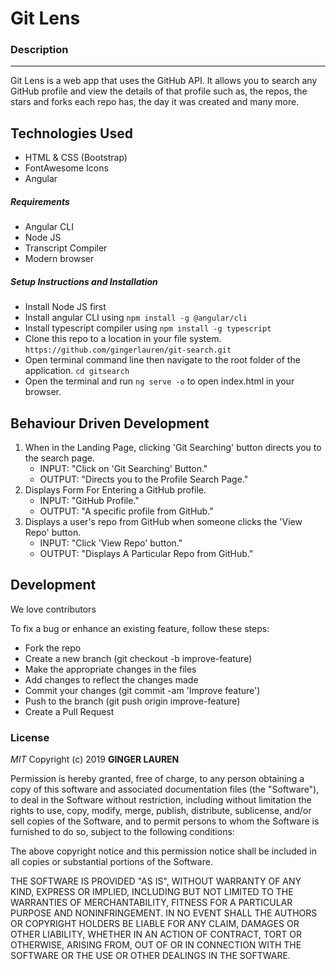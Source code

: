 # Git Lens

### Description

---

Git Lens is a web app that uses the GitHub API. It allows you to search any GitHub profile and view the details of that profile such as, the repos, the stars and forks each repo has, the day it was created and many more.

## Technologies Used

- HTML & CSS (Bootstrap)
- FontAwesome Icons
- Angular

##### Requirements

- Angular CLI
- Node JS
- Transcript Compiler
- Modern browser

##### Setup Instructions and Installation

- Install Node JS first
- Install angular CLI using `npm install -g @angular/cli`
- Install typescript compiler using `npm install -g typescript`
- Clone this repo to a location in your file system. `https://github.com/gingerlauren/git-search.git`
- Open terminal command line then navigate to the root folder of the application. `cd gitsearch`
- Open the terminal and run `ng serve -o` to open index.html in your browser.

## Behaviour Driven Development

1. When in the Landing Page, clicking 'Git Searching' button directs you to the search page.
   - INPUT: "Click on 'Git Searching' Button."
   - OUTPUT: "Directs you to the Profile Search Page."
2. Displays Form For Entering a GitHub profile.
   - INPUT: "GitHub Profile."
   - OUTPUT: "A specific profile from GitHub."
3. Displays a user's repo from GitHub when someone clicks the 'View Repo' button.
   - INPUT: "Click 'View Repo' button."
   - OUTPUT: "Displays A Particular Repo from GitHub."

## Development

We love contributors

To fix a bug or enhance an existing feature, follow these steps:

- Fork the repo
- Create a new branch (git checkout -b improve-feature)
- Make the appropriate changes in the files
- Add changes to reflect the changes made
- Commit your changes (git commit -am 'Improve feature')
- Push to the branch (git push origin improve-feature)
- Create a Pull Request



### License

_MIT_
Copyright (c) 2019 **GINGER LAUREN**

Permission is hereby granted, free of charge, to any person obtaining a copy of this software and associated documentation files (the "Software"), to deal in the Software without restriction, including without limitation the rights to use, copy, modify, merge, publish, distribute, sublicense, and/or sell copies of the Software, and to permit persons to whom the Software is furnished to do so, subject to the following conditions:

The above copyright notice and this permission notice shall be included in all copies or substantial portions of the Software.

THE SOFTWARE IS PROVIDED "AS IS", WITHOUT WARRANTY OF ANY KIND, EXPRESS OR IMPLIED, INCLUDING BUT NOT LIMITED TO THE WARRANTIES OF MERCHANTABILITY, FITNESS FOR A PARTICULAR PURPOSE AND NONINFRINGEMENT. IN NO EVENT SHALL THE AUTHORS OR COPYRIGHT HOLDERS BE LIABLE FOR ANY CLAIM, DAMAGES OR OTHER LIABILITY, WHETHER IN AN ACTION OF CONTRACT, TORT OR OTHERWISE, ARISING FROM, OUT OF OR IN CONNECTION WITH THE SOFTWARE OR THE USE OR OTHER DEALINGS IN THE SOFTWARE.
